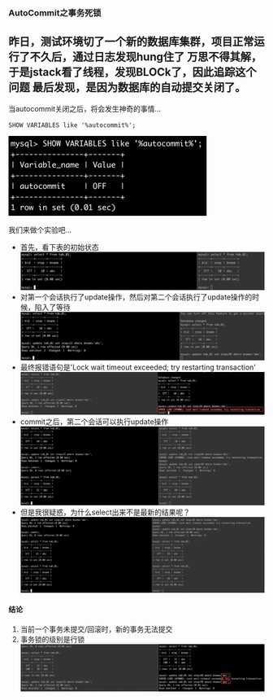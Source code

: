 ### AutoCommit之事务死锁
昨日，测试环境切了一个新的数据库集群，项目正常运行了不久后，通过日志发现hung住了
万思不得其解，于是jstack看了线程，发现BLOCk了，因此追踪这个问题
最后发现，是因为数据库的自动提交关闭了。
---

当autocommit关闭之后，将会发生神奇的事情...
```roomsql
SHOW VARIABLES like '%autocommit%';
```
![](.database_images/查看是否关闭自动提交.png)

我们来做个实验吧...
- 首先，看下表的初始状态
![](.database_images/数据表初始值.png)
- 对第一个会话执行了update操作，然后对第二个会话执行了update操作的时候，陷入了等待
![](.database_images/陷入了等待.png)
- 最终报错语句是'Lock wait timeout exceeded; try restarting transaction'
![](.database_images/显示错误语句.png)
- commit之后，第二个会话可以执行update操作
![](.database_images/update2.png)
- 但是我很疑惑，为什么select出来不是最新的结果呢？
![](.database_images/select的数据.png)

#### 结论
1. 当前一个事务未提交/回滚时，新的事务无法提交
2. 事务锁的级别是行锁
![](.database_images/行锁.png)